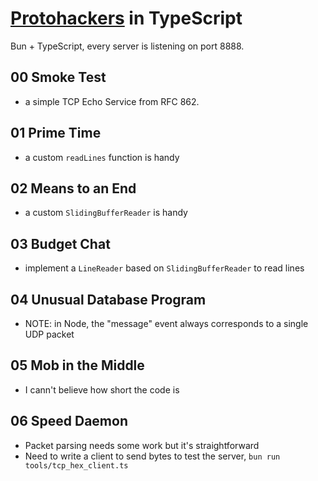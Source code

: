 # [Protohackers](https://protohackers.com/) in TypeScript

Bun + TypeScript, every server is listening on port 8888.

## 00 Smoke Test

- a simple TCP Echo Service from RFC 862.

## 01 Prime Time

- a custom `readLines` function is handy

## 02 Means to an End

- a custom `SlidingBufferReader` is handy

## 03 Budget Chat

- implement a `LineReader` based on `SlidingBufferReader` to read lines

## 04 Unusual Database Program

- NOTE: in Node, the "message" event always corresponds to a single UDP packet

## 05 Mob in the Middle

- I cann't believe how short the code is

## 06 Speed Daemon

- Packet parsing needs some work but it's straightforward
- Need to write a client to send bytes to test the server, `bun run tools/tcp_hex_client.ts`
